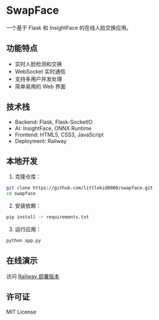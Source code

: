 # SwapFace

一个基于 Flask 和 InsightFace 的在线人脸交换应用。

## 功能特点

- 实时人脸检测和交换
- WebSocket 实时通信
- 支持多用户并发处理
- 简单易用的 Web 界面

## 技术栈

- Backend: Flask, Flask-SocketIO
- AI: InsightFace, ONNX Runtime
- Frontend: HTML5, CSS3, JavaScript
- Deployment: Railway

## 本地开发

1. 克隆仓库：
```bash
git clone https://github.com/littlekid0000/swapface.git
cd swapface
```

2. 安装依赖：
```bash
pip install -r requirements.txt
```

3. 运行应用：
```bash
python app.py
```

## 在线演示

访问 [Railway 部署版本](https://swapface-production.up.railway.app)

## 许可证

MIT License 